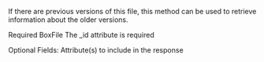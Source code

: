If there are previous versions of this file, this method can be used to retrieve information about the older versions.

Required
BoxFile
The _id attribute is required

Optional
Fields: Attribute(s) to include in the response